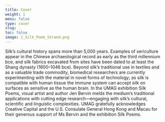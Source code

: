 ```yaml
---
title: Cover
weight: 1
menu: false
type: cover
slug: .
toc: false
image: 1_Silk_Poem_Strand.png
---
```


Silk’s cultural history spans more than 5,000 years. Examples of sericulture appear in the Chinese archaeological record as early as the third millennium bce, and silk fabrics excavated from sites have been dated to at least the Shang dynasty (1600–1046 bce).
Beyond silk’s traditional use in textiles and
as a valuable trade commodity, biomedical researchers are currently experimenting with the material in novel forms of technology;
as silk is compatible with human tissue the immune system can accept silk on surfaces as sensitive as the human brain.
In the UMAG exhibition Silk Poems, visual artist and author Jen Bervin melds the medium’s traditional applications with cutting edge research—engaging with silk’s cultural, scientific and linguistic complexities.
UMAG gratefully acknowledges Creative Capital and the U.S. Consulate General Hong Kong and Macau for their generous support of Ms Bervin and the exhibition Silk Poems.
